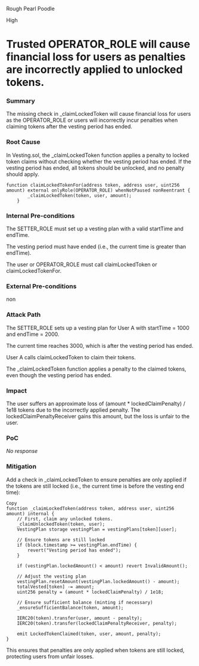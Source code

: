 Rough Pearl Poodle

High

# Trusted OPERATOR_ROLE will cause financial loss for users as penalties are incorrectly applied to unlocked tokens.

### Summary

The missing check in _claimLockedToken will cause financial loss for users as the OPERATOR_ROLE or users will incorrectly incur penalties when claiming tokens after the vesting period has ended.

### Root Cause

In Vesting.sol, the _claimLockedToken function applies a penalty to locked token claims without checking whether the vesting period has ended. If the vesting period has ended, all tokens should be unlocked, and no penalty should apply.

```solidity
function claimLockedTokenFor(address token, address user, uint256 amount) external onlyRole(OPERATOR_ROLE) whenNotPaused nonReentrant {
		_claimLockedToken(token, user, amount);
	}

```

### Internal Pre-conditions

The SETTER_ROLE must set up a vesting plan with a valid startTime and endTime.

The vesting period must have ended (i.e., the current time is greater than endTime).

The user or OPERATOR_ROLE must call claimLockedToken or claimLockedTokenFor.



### External Pre-conditions

non

### Attack Path

The SETTER_ROLE sets up a vesting plan for User A with startTime = 1000 and endTime = 2000.

The current time reaches 3000, which is after the vesting period has ended.

User A calls claimLockedToken to claim their tokens.

The _claimLockedToken function applies a penalty to the claimed tokens, even though the vesting period has ended.



### Impact

The user suffers an approximate loss of (amount * lockedClaimPenalty) / 1e18 tokens due to the incorrectly applied penalty. The lockedClaimPenaltyReceiver gains this amount, but the loss is unfair to the user.

### PoC

_No response_

### Mitigation

Add a check in _claimLockedToken to ensure penalties are only applied if the tokens are still locked (i.e., the current time is before the vesting end time):

```solidity
Copy
function _claimLockedToken(address token, address user, uint256 amount) internal {
    // First, claim any unlocked tokens.
    _claimUnlockedToken(token, user);
    VestingPlan storage vestingPlan = vestingPlans[token][user];

    // Ensure tokens are still locked
    if (block.timestamp >= vestingPlan.endTime) {
        revert("Vesting period has ended");
    }

    if (vestingPlan.lockedAmount() < amount) revert InvalidAmount();

    // Adjust the vesting plan
    vestingPlan.resetAmount(vestingPlan.lockedAmount() - amount);
    totalVested[token] -= amount;
    uint256 penalty = (amount * lockedClaimPenalty) / 1e18;

    // Ensure sufficient balance (minting if necessary)
    _ensureSufficientBalance(token, amount);

    IERC20(token).transfer(user, amount - penalty);
    IERC20(token).transfer(lockedClaimPenaltyReceiver, penalty);

    emit LockedTokenClaimed(token, user, amount, penalty);
}
```
This ensures that penalties are only applied when tokens are still locked, protecting users from unfair losses.